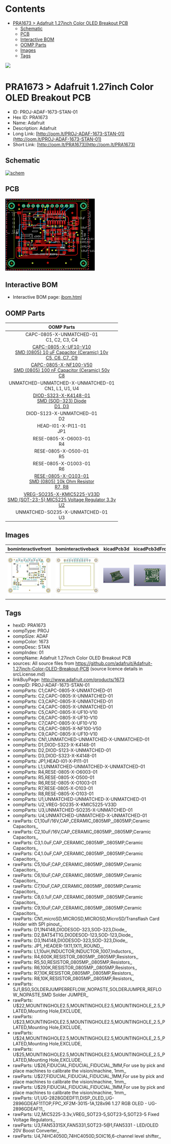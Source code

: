 



Contents
========

* [PRA1673 > Adafruit 1.27inch Color OLED Breakout PCB](#pra1673--adafruit-127inch-color-oled-breakout-pcb)
	* [Schematic](#schematic)
	* [PCB](#pcb)
	* [Interactive BOM](#interactive-bom)
	* [OOMP Parts](#oomp-parts)
	* [Images](#images)
	* [Tags](#tags)
  
![][im]
# PRA1673 > Adafruit 1.27inch Color OLED Breakout PCB

- ID: PROJ-ADAF-1673-STAN-01
- Hex ID: PRA1673
- Name: Adafruit
- Description: Adafruit
- Long Link: [http://oom.lt/PROJ-ADAF-1673-STAN-01](http://oom.lt/PROJ-ADAF-1673-STAN-01)
- Short Link: [http://oom.lt/PRA1673](http://oom.lt/PRA1673)

## Schematic
  
[![schem](eagleSchemImage.png)](eagleSchemImage.png)
## PCB
  
[![pcb](eagleImage.png)](eagleImage.png)
## Interactive BOM

- Interactive BOM page: [ibom.html](https://htmlpreview.github.io/?https://github.com/oomlout/oomlout_OOMP_projects/blob/main/PROJ-ADAF-1673-STAN-01/kicad/bom/ibom.html)

## OOMP Parts
  

|OOMP Parts|
| :---: |
|CAPC-0805-X-UNMATCHED-01<BR>C1, C2, C3, C4|
|[CAPC-0805-X-UF10-V10<br> SMD (0805) 10 uF Capacitor (Ceramic) 10v<br> C5, C6, C7, C9](https://github.com/oomlout/oomlout_OOMP_parts/tree/main/CAPC-0805-X-UF10-V10/)|
|[CAPC-0805-X-NF100-V50<br> SMD (0805) 100 nF Capacitor (Ceramic) 50v<br> C8](https://github.com/oomlout/oomlout_OOMP_parts/tree/main/CAPC-0805-X-NF100-V50/)|
|UNMATCHED-UNMATCHED-X-UNMATCHED-01<BR>CN1, L1, U1, U4|
|[DIOD-S323-X-K4148-01<br> SMD (SOD-323) Diode<br> D1, D3](https://github.com/oomlout/oomlout_OOMP_parts/tree/main/DIOD-S323-X-K4148-01/)|
|DIOD-S123-X-UNMATCHED-01<BR>D2|
|HEAD-I01-X-PI11-01<BR>JP1|
|RESE-0805-X-O6003-01<BR>R4|
|RESE-0805-X-O500-01<BR>R5|
|RESE-0805-X-O1003-01<BR>R6|
|[RESE-0805-X-O103-01<br> SMD (0805) 10k Ohm Resistor<br> R7, R8](https://github.com/oomlout/oomlout_OOMP_parts/tree/main/RESE-0805-X-O103-01/)|
|[VREG-SO235-X-KMIC5225-V33D<br> SMD (SOT-23-5) MIC5225 Voltage Regulator 3.3v<br> U2](https://github.com/oomlout/oomlout_OOMP_parts/tree/main/VREG-SO235-X-KMIC5225-V33D/)|
|UNMATCHED-SO235-X-UNMATCHED-01<BR>U3|

## Images
  
  

|bominteractivefront|bominteractiveback|kicadPcb3d|kicadPcb3dFront|kicadPcb3dBack|eagleImage|eagleSchemImage|pcbdraw|pcbdrawback|
| :---: | :---: | :---: | :---: | :---: | :---: | :---: | :---: | :---: |
|[![bominteractivefront](bomFront_140.png)](bomFront.png)|[![bominteractiveback](bomBack_140.png)](bomBack.png)|[![kicadPcb3d](kicadPcb3d_140.png)](kicadPcb3d.png)|[![kicadPcb3dFront](kicadPcb3dFront_140.png)](kicadPcb3dFront.png)|[![kicadPcb3dBack](kicadPcb3dBack_140.png)](kicadPcb3dBack.png)|[![eagleImage](eagleImage_140.png)](eagleImage.png)|[![eagleSchemImage](eagleSchemImage_140.png)](eagleSchemImage.png)|[![pcbdraw](pcbdraw_140.png)](pcbdraw.png)|[![pcbdrawback](pcbdrawBack_140.png)](pcbdrawBack.png)|

## Tags

- hexID: PRA1673
- oompType: PROJ
- oompSize: ADAF
- oompColor: 1673
- oompDesc: STAN
- oompIndex: 01
- oompName: Adafruit 1.27inch Color OLED Breakout PCB
- sources: All source files from https://github.com/adafruit/Adafruit-1.27inch-Color-OLED-Breakout-PCB (source licence details in srcLicense.md)
- linkBuyPage: http://www.adafruit.com/products/1673
- oompID: PROJ-ADAF-1673-STAN-01
- oompParts: C1,CAPC-0805-X-UNMATCHED-01
- oompParts: C2,CAPC-0805-X-UNMATCHED-01
- oompParts: C3,CAPC-0805-X-UNMATCHED-01
- oompParts: C4,CAPC-0805-X-UNMATCHED-01
- oompParts: C5,CAPC-0805-X-UF10-V10
- oompParts: C6,CAPC-0805-X-UF10-V10
- oompParts: C7,CAPC-0805-X-UF10-V10
- oompParts: C8,CAPC-0805-X-NF100-V50
- oompParts: C9,CAPC-0805-X-UF10-V10
- oompParts: CN1,UNMATCHED-UNMATCHED-X-UNMATCHED-01
- oompParts: D1,DIOD-S323-X-K4148-01
- oompParts: D2,DIOD-S123-X-UNMATCHED-01
- oompParts: D3,DIOD-S323-X-K4148-01
- oompParts: JP1,HEAD-I01-X-PI11-01
- oompParts: L1,UNMATCHED-UNMATCHED-X-UNMATCHED-01
- oompParts: R4,RESE-0805-X-O6003-01
- oompParts: R5,RESE-0805-X-O500-01
- oompParts: R6,RESE-0805-X-O1003-01
- oompParts: R7,RESE-0805-X-O103-01
- oompParts: R8,RESE-0805-X-O103-01
- oompParts: U1,UNMATCHED-UNMATCHED-X-UNMATCHED-01
- oompParts: U2,VREG-SO235-X-KMIC5225-V33D
- oompParts: U3,UNMATCHED-SO235-X-UNMATCHED-01
- oompParts: U4,UNMATCHED-UNMATCHED-X-UNMATCHED-01
- rawParts: C1,10uF/16V,CAP_CERAMIC_0805MP,_0805MP,Ceramic Capacitors,,
- rawParts: C2,10uF/16V,CAP_CERAMIC_0805MP,_0805MP,Ceramic Capacitors,,
- rawParts: C3,1.0uF,CAP_CERAMIC_0805MP,_0805MP,Ceramic Capacitors,,
- rawParts: C4,1.0uF,CAP_CERAMIC_0805MP,_0805MP,Ceramic Capacitors,,
- rawParts: C5,10uF,CAP_CERAMIC_0805MP,_0805MP,Ceramic Capacitors,,
- rawParts: C6,10uF,CAP_CERAMIC_0805MP,_0805MP,Ceramic Capacitors,,
- rawParts: C7,10uF,CAP_CERAMIC_0805MP,_0805MP,Ceramic Capacitors,,
- rawParts: C8,0.1uF,CAP_CERAMIC_0805MP,_0805MP,Ceramic Capacitors,,
- rawParts: C9,10uF,CAP_CERAMIC_0805MP,_0805MP,Ceramic Capacitors,,
- rawParts: CN1,microSD,MICROSD,MICROSD,MicroSD/Transflash Card Holder with SPI pinout,,
- rawParts: D1,1N4148,DIODESOD-323,SOD-323,Diode,,
- rawParts: D2,BAT54T1G,DIODESOD-123,SOD-123,Diode,,
- rawParts: D3,1N4148,DIODESOD-323,SOD-323,Diode,,
- rawParts: JP1,,HEADER-1X11,1X11_ROUND,,,
- rawParts: L1,10uH,INDUCTOR,INDUCTOR_1007,Inductors,,
- rawParts: R4,600K,RESISTOR_0805MP,_0805MP,Resistors,,
- rawParts: R5,50,RESISTOR_0805MP,_0805MP,Resistors,,
- rawParts: R6,100K,RESISTOR_0805MP,_0805MP,Resistors,,
- rawParts: R7,10K,RESISTOR_0805MP,_0805MP,Resistors,,
- rawParts: R8,10K,RESISTOR_0805MP,_0805MP,Resistors,,
- rawParts: SJ1,BS0,SOLDERJUMPERREFLOW_NOPASTE,SOLDERJUMPER_REFLOW_NOPASTE,SMD Solder JUMPER,,
- rawParts: U$22,MOUNTINGHOLE2.5,MOUNTINGHOLE2.5,MOUNTINGHOLE_2.5_PLATED,Mounting Hole,EXCLUDE,
- rawParts: U$23,MOUNTINGHOLE2.5,MOUNTINGHOLE2.5,MOUNTINGHOLE_2.5_PLATED,Mounting Hole,EXCLUDE,
- rawParts: U$24,MOUNTINGHOLE2.5,MOUNTINGHOLE2.5,MOUNTINGHOLE_2.5_PLATED,Mounting Hole,EXCLUDE,
- rawParts: U$25,MOUNTINGHOLE2.5,MOUNTINGHOLE2.5,MOUNTINGHOLE_2.5_PLATED,Mounting Hole,EXCLUDE,
- rawParts: U$26,FIDUCIAL,FIDUCIAL,FIDUCIAL_1MM,For use by pick and place machines to calibrate the vision/machine, 1mm,,
- rawParts: U$27,FIDUCIAL,FIDUCIAL,FIDUCIAL_1MM,For use by pick and place machines to calibrate the vision/machine, 1mm,,
- rawParts: U$29,FIDUCIAL,FIDUCIAL,FIDUCIAL_1MM,For use by pick and place machines to calibrate the vision/machine, 1mm,,
- rawParts: U1,UG-2828GDEDF11,DISP_OLED_UG-2896GDEAF11TOP,FPC_XF2M-3015-1A,128x96 1.27 RGB OLED - UG-2896GDEAF11,,
- rawParts: U2,MIC5225-3.3v,VREG_SOT23-5,SOT23-5,SOT23-5 Fixed Voltage Regulators,,
- rawParts: U3,FAN5331SX,FAN5331,SOT23-5@1,FAN5331 - LED/OLED 20V Boost Converter,,
- rawParts: U4,74HC4050D,74HC4050D,SOIC16,6-channel level shifter,,



[im]: kicadPcb3d_450.png
